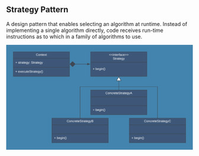 ## Strategy Pattern

A design pattern that enables selecting an algorithm at runtime. Instead of implementing a single algorithm directly, code receives run-time instructions as to which in a family of algorithms to use.

![](../.images/Strategy.png)
